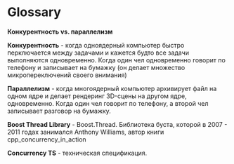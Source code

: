 # Glossary

**Конкурентность vs. параллелизм**

**Конкурентность** - когда одноядерный компьютер быстро перключается между задачами и кажется будто все задачи выполняются одновременно. Когда один чел одновременно говорит по телефону и записывает на бумажку (он делает множество микропереключений своего внимания)

**Параллелизм** - когда многоядерный компьютер архивирует файл на одном ядре и делает рендеринг 3D-сцены на другом ядре, одновременно. Когда один чел говорит по телефону, а второй чел записывает разговор на бумажку.

**Boost Thread Library** - Boost.Thread. Библиотека буста, которой в 2007 - 2011 годах занимался Anthony Williams, автор книги cpp_concurrency_in_action

**Concurrency TS** - техническая спецификация. 

